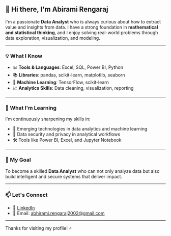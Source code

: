 ## 👋 Hi there, I'm Abirami Rengaraj

I'm a passionate **Data Analyst** who is always curious about how to extract value and insights from data. I have a strong foundation in **mathematical and statistical thinking**, and I enjoy solving real-world problems through data exploration, visualization, and modeling.

---

### 💡 What I Know

- 📊 **Tools & Languages**: Excel, SQL, Power BI, Python  
- 📚 **Libraries**: pandas, scikit-learn, matplotlib, seaborn  
- 🤖 **Machine Learning**: TensorFlow, scikit-learn  
- 📈 **Analytics Skills**: Data cleaning,  visualization, reporting

---

### 🚀 What I'm Learning

I'm continuously sharpening my skills in:

- 📌 Emerging technologies in data analytics and machine learning  
- 🔐 Data security and privacy in analytical workflows  
- 🛠️ Tools like Power BI, Excel, and Jupyter Notebook

---

### 🎯 My Goal

To become a skilled **Data Analyst** who can not only analyze data but also build intelligent and secure systems that deliver impact.

---

### 📫 Let's Connect

- 💼 [LinkedIn](https://www.linkedin.com/in/abiramirengaraj/)  
- 📧 Email: abhirami.rengaraj2002@gmail.com

---

Thanks for visiting my profile! ⭐
